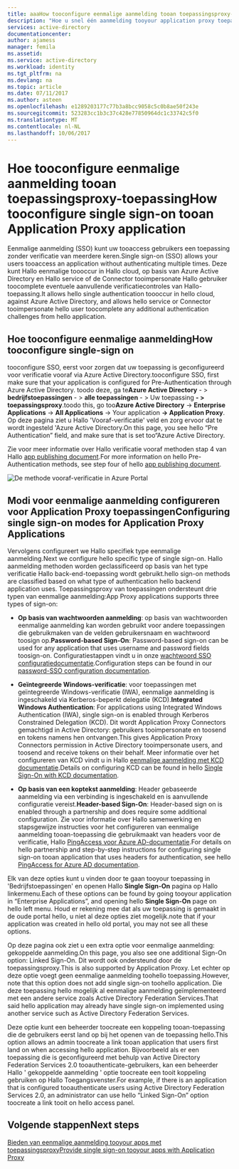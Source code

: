 ```yaml
---
title: aaaHow tooconfigure eenmalige aanmelding tooan toepassingsproxy-toepassing | Microsoft Docs
description: "Hoe u snel één aanmelding tooyour application proxy toepassing kunt configureren"
services: active-directory
documentationcenter: 
author: ajamess
manager: femila
ms.assetid: 
ms.service: active-directory
ms.workload: identity
ms.tgt_pltfrm: na
ms.devlang: na
ms.topic: article
ms.date: 07/11/2017
ms.author: asteen
ms.openlocfilehash: e1289203177c77b3a8bcc9058c5c0b8ae50f243e
ms.sourcegitcommit: 523283cc1b3c37c428e77850964dc1c33742c5f0
ms.translationtype: MT
ms.contentlocale: nl-NL
ms.lasthandoff: 10/06/2017
---
```

# <a name="how-tooconfigure-single-sign-on-tooan-application-proxy-application"></a><span data-ttu-id="443cb-103">Hoe tooconfigure eenmalige aanmelding tooan toepassingsproxy-toepassing</span><span class="sxs-lookup"><span data-stu-id="443cb-103">How tooconfigure single sign-on tooan Application Proxy application</span></span>

<span data-ttu-id="443cb-104">Eenmalige aanmelding (SSO) kunt uw tooaccess gebruikers een toepassing zonder verificatie van meerdere keren.</span><span class="sxs-lookup"><span data-stu-id="443cb-104">Single sign-on (SSO) allows your users tooaccess an application without authenticating multiple times.</span></span> <span data-ttu-id="443cb-105">Deze kunt Hallo eenmalige toooccur in Hallo cloud, op basis van Azure Active Directory en Hallo service of de Connector tooimpersonate Hallo gebruiker toocomplete eventuele aanvullende verificatiecontroles van Hallo-toepassing.</span><span class="sxs-lookup"><span data-stu-id="443cb-105">It allows hello single authentication toooccur in hello cloud, against Azure Active Directory, and allows hello service or Connector tooimpersonate hello user toocomplete any additional authentication challenges from hello application.</span></span>

## <a name="how-tooconfigure-single-sign-on"></a><span data-ttu-id="443cb-106">Hoe tooconfigure eenmalige aanmelding</span><span class="sxs-lookup"><span data-stu-id="443cb-106">How tooconfigure single-sign on</span></span>
<span data-ttu-id="443cb-107">tooconfigure SSO, eerst voor zorgen dat uw toepassing is geconfigureerd voor verificatie vooraf via Azure Active Directory.</span><span class="sxs-lookup"><span data-stu-id="443cb-107">tooconfigure SSO, first make sure that your application is configured for Pre-Authentication through Azure Active Directory.</span></span> <span data-ttu-id="443cb-108">toodo deze, ga te**Azure Active Directory**  - &gt; **bedrijfstoepassingen**  - &gt; **alle toepassingen**  - &gt; Uw toepassing  **- &gt; toepassingsproxy**.</span><span class="sxs-lookup"><span data-stu-id="443cb-108">toodo this, go too**Azure Active Directory** -&gt; **Enterprise Applications** -&gt; **All Applications** -&gt; Your application **-&gt; Application Proxy**.</span></span> <span data-ttu-id="443cb-109">Op deze pagina ziet u Hallo 'Vooraf-verificatie' veld en zorg ervoor dat te wordt ingesteld 'Azure Active Directory.</span><span class="sxs-lookup"><span data-stu-id="443cb-109">On this page, you see hello “Pre Authentication” field, and make sure that is set too“Azure Active Directory.</span></span> 

<span data-ttu-id="443cb-110">Zie voor meer informatie over Hallo verificatie vooraf methoden stap 4 van Hallo [app publishing document](https://docs.microsoft.com/azure/active-directory/application-proxy-publish-azure-portal).</span><span class="sxs-lookup"><span data-stu-id="443cb-110">For more information on hello Pre-Authentication methods, see step four of hello [app publishing document](https://docs.microsoft.com/azure/active-directory/application-proxy-publish-azure-portal).</span></span>

   ![De methode vooraf-verificatie in Azure Portal](./media/application-proxy-config-sso-how-to/app-proxy.png)

## <a name="configuring-single-sign-on-modes-for-application-proxy-applications"></a><span data-ttu-id="443cb-112">Modi voor eenmalige aanmelding configureren voor Application Proxy toepassingen</span><span class="sxs-lookup"><span data-stu-id="443cb-112">Configuring single sign-on modes for Application Proxy Applications</span></span>
<span data-ttu-id="443cb-113">Vervolgens configureert we Hallo specifiek type eenmalige aanmelding.</span><span class="sxs-lookup"><span data-stu-id="443cb-113">Next we configure hello specific type of single sign-on.</span></span> <span data-ttu-id="443cb-114">Hallo aanmelding methoden worden geclassificeerd op basis van het type verificatie Hallo back-end-toepassing wordt gebruikt.</span><span class="sxs-lookup"><span data-stu-id="443cb-114">hello sign-on methods are classified based on what type of authentication hello backend application uses.</span></span> <span data-ttu-id="443cb-115">Toepassingsproxy van toepassingen ondersteunt drie typen van eenmalige aanmelding:</span><span class="sxs-lookup"><span data-stu-id="443cb-115">App Proxy applications supports three types of sign-on:</span></span>

-   <span data-ttu-id="443cb-116">**Op basis van wachtwoorden aanmelding**: op basis van wachtwoorden eenmalige aanmelding kan worden gebruikt voor andere toepassingen die gebruikmaken van de velden gebruikersnaam en wachtwoord toosign op.</span><span class="sxs-lookup"><span data-stu-id="443cb-116">**Password-based Sign-On**: Password-based sign-on can be used for any application that uses username and password fields toosign-on.</span></span> <span data-ttu-id="443cb-117">Configuratiestappen vindt u in onze [wachtwoord SSO configuratiedocumentatie](https://docs.microsoft.com/azure/active-directory/active-directory-enterprise-apps-whats-new-azure-portal#bring-your-own-password-sso-applications).</span><span class="sxs-lookup"><span data-stu-id="443cb-117">Configuration steps can be found in our [password-SSO configuration documentation](https://docs.microsoft.com/azure/active-directory/active-directory-enterprise-apps-whats-new-azure-portal#bring-your-own-password-sso-applications).</span></span>

-   <span data-ttu-id="443cb-118">**Geïntegreerde Windows-verificatie**: voor toepassingen met geïntegreerde Windows-verificatie (IWA), eenmalige aanmelding is ingeschakeld via Kerberos-beperkt delegatie (KCD).</span><span class="sxs-lookup"><span data-stu-id="443cb-118">**Integrated Windows Authentication**: For applications using Integrated Windows Authentication (IWA), single sign-on is enabled through Kerberos Constrained Delegation (KCD).</span></span> <span data-ttu-id="443cb-119">Dit wordt Application Proxy Connectors gemachtigd in Active Directory: gebruikers tooimpersonate en toosend en tokens namens hen ontvangen.</span><span class="sxs-lookup"><span data-stu-id="443cb-119">This gives Application Proxy Connectors permission in Active Directory tooimpersonate users, and toosend and receive tokens on their behalf.</span></span> <span data-ttu-id="443cb-120">Meer informatie over het configureren van KCD vindt u in Hallo [eenmalige aanmelding met KCD documentatie](https://docs.microsoft.com/azure/active-directory/active-directory-application-proxy-sso-using-kcd).</span><span class="sxs-lookup"><span data-stu-id="443cb-120">Details on configuring KCD can be found in hello [Single Sign-On with KCD documentation](https://docs.microsoft.com/azure/active-directory/active-directory-application-proxy-sso-using-kcd).</span></span>

-   <span data-ttu-id="443cb-121">**Op basis van een koptekst aanmelding**: Header gebaseerde aanmelding via een verbinding is ingeschakeld en is aanvullende configuratie vereist.</span><span class="sxs-lookup"><span data-stu-id="443cb-121">**Header-based Sign-On**: Header-based sign on is enabled through a partnership and does require some additional configuration.</span></span> <span data-ttu-id="443cb-122">Zie voor informatie over Hallo samenwerking en stapsgewijze instructies voor het configureren van eenmalige aanmelding tooan-toepassing die gebruikmaakt van headers voor de verificatie, Hallo [PingAccess voor Azure AD-documentatie](https://docs.microsoft.com/azure/active-directory/application-proxy-ping-access).</span><span class="sxs-lookup"><span data-stu-id="443cb-122">For details on hello partnership and step-by-step instructions for configuring single sign-on tooan application that uses headers for authentication, see hello [PingAccess for Azure AD documentation](https://docs.microsoft.com/azure/active-directory/application-proxy-ping-access).</span></span>

<span data-ttu-id="443cb-123">Elk van deze opties kunt u vinden door te gaan tooyour toepassing in 'Bedrijfstoepassingen' en openen Hallo **Single Sign-On** pagina op Hallo linkermenu.</span><span class="sxs-lookup"><span data-stu-id="443cb-123">Each of these options can be found by going tooyour application in “Enterprise Applications”, and opening hello **Single Sign-On** page on hello left menu.</span></span> <span data-ttu-id="443cb-124">Houd er rekening mee dat als uw toepassing is gemaakt in de oude portal hello, u niet al deze opties ziet mogelijk.</span><span class="sxs-lookup"><span data-stu-id="443cb-124">note that if your application was created in hello old portal, you may not see all these options.</span></span>

<span data-ttu-id="443cb-125">Op deze pagina ook ziet u een extra optie voor eenmalige aanmelding: gekoppelde aanmelding.</span><span class="sxs-lookup"><span data-stu-id="443cb-125">On this page, you also see one additional Sign-On option: Linked Sign-On.</span></span> <span data-ttu-id="443cb-126">Dit wordt ook ondersteund door de toepassingsproxy.</span><span class="sxs-lookup"><span data-stu-id="443cb-126">This is also supported by Application Proxy.</span></span> <span data-ttu-id="443cb-127">Let echter op deze optie voegt geen eenmalige aanmelding toohello toepassing.</span><span class="sxs-lookup"><span data-stu-id="443cb-127">However, note that this option does not add single sign-on toohello application.</span></span> <span data-ttu-id="443cb-128">Die deze toepassing hello mogelijk al eenmalige aanmelding geïmplementeerd met een andere service zoals Active Directory Federation Services.</span><span class="sxs-lookup"><span data-stu-id="443cb-128">That said hello application may already have single sign-on implemented using another service such as Active Directory Federation Services.</span></span> 

<span data-ttu-id="443cb-129">Deze optie kunt een beheerder toocreate een koppeling tooan-toepassing die de gebruikers eerst land op bij het openen van de toepassing hello.</span><span class="sxs-lookup"><span data-stu-id="443cb-129">This option allows an admin toocreate a link tooan application that users first land on when accessing hello application.</span></span> <span data-ttu-id="443cb-130">Bijvoorbeeld als er een toepassing die is geconfigureerd met behulp van Active Directory Federation Services 2.0 tooauthenticate-gebruikers, kan een beheerder Hallo ' gekoppelde aanmelding ' optie toocreate een tooit koppeling gebruiken op Hallo Toegangsvenster.</span><span class="sxs-lookup"><span data-stu-id="443cb-130">For example, if there is an application that is configured tooauthenticate users using Active Directory Federation Services 2.0, an administrator can use hello “Linked Sign-On” option toocreate a link tooit on hello access panel.</span></span>

## <a name="next-steps"></a><span data-ttu-id="443cb-131">Volgende stappen</span><span class="sxs-lookup"><span data-stu-id="443cb-131">Next steps</span></span>
[<span data-ttu-id="443cb-132">Bieden van eenmalige aanmelding tooyour apps met toepassingsproxy</span><span class="sxs-lookup"><span data-stu-id="443cb-132">Provide single sign-on tooyour apps with Application Proxy</span></span>](active-directory-application-proxy-sso-using-kcd.md)

